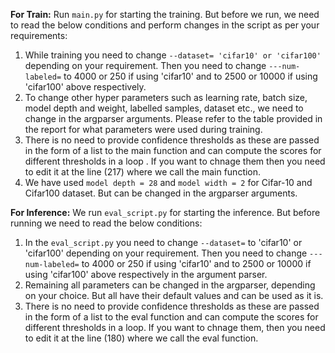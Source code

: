 **For Train:**
Run ```main.py``` for starting the training. But before we run, we need to read the below conditions and perform changes in the script as per your requirements:
1. While training you need to change ```--dataset= 'cifar10' or 'cifar100'``` depending on your requirement. Then you need to change ```---num-labeled=``` to 4000 or 250 if using 'cifar10' and to 2500 or 10000 if using 'cifar100' above respectively.
2. To change other hyper parameters such as learning rate, batch size, model depth and weight, labelled samples, dataset etc., we need to change in the argparser arguments. Please refer to the table provided in the report for what parameters were used during training.
3. There is no need to provide confidence thresholds as these are passed in the form of a list to the main function and can compute the scores for different thresholds in a loop . If you want to chnage them then you need to edit it at the line (217) where we call the main function.
4. We have used ```model depth = 28``` and  ```model width = 2``` for Cifar-10 and Cifar100 dataset. But can be changed in the argparser arguments.

**For Inference:**
We run ```eval_script.py``` for starting the inference. But before running we need to read the below conditions:
1. In the ```eval_script.py``` you need to change ```--dataset=``` to 'cifar10' or 'cifar100' depending on your requirement. Then you need to change ```---num-labeled=``` to 4000 or 250 if using 'cifar10' and to 2500 or 10000 if using 'cifar100' above respectively in the argument parser.
2. Remaining all parameters can be changed in the argparser, depending on your choice. But all have their default values and can be used as it is.
3. There is no need to provide confidence thresholds as these are passed in the form of a list to the eval function and can compute the scores for different thresholds in a loop. If you want to chnage them, then you need to edit it at the line (180) where we call the eval function.
